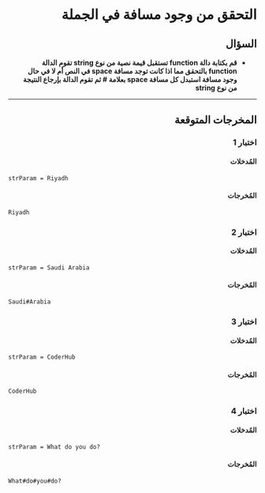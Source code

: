 # <div dir="rtl">التحقق من وجود مسافة في الجملة</div>

## <div dir="rtl">السؤال</div>

<ul dir="rtl">
<li>
<b>
قم بكتابة دالة function تستقبل قيمة نصية من نوع string تقوم الدالة function بالتحقق مما اذا كانت توجد مسافة space في النص أم لا في حال وجود مسافة استبدل كل مسافة space بعلامة # ثم تقوم الدالة بإرجاع النتيجة من نوع string
</b>
</li>
</ul>

---

## <div dir="rtl">المخرجات المتوقعة</div>

### <div dir="rtl">اختبار 1</div>

#### <div dir="rtl">المُدخلات</div>

```text
strParam = Riyadh
```

#### <div dir="rtl">المُخرجات</div>

```text
Riyadh
```

### <div dir="rtl">اختبار 2</div>

#### <div dir="rtl">المُدخلات</div>

```text
strParam = Saudi Arabia
```

#### <div dir="rtl">المُخرجات</div>

```text
Saudi#Arabia
```

### <div dir="rtl">اختبار 3</div>

#### <div dir="rtl">المُدخلات</div>

```text
strParam = CoderHub
```

#### <div dir="rtl">المُخرجات</div>

```text
CoderHub
```

### <div dir="rtl">اختبار 4</div>

#### <div dir="rtl">المُدخلات</div>

```text
strParam = What do you do?
```

#### <div dir="rtl">المُخرجات</div>

```text
What#do#you#do?
```